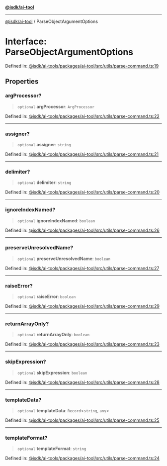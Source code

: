 [**@isdk/ai-tool**](../README.md)

***

[@isdk/ai-tool](../globals.md) / ParseObjectArgumentOptions

# Interface: ParseObjectArgumentOptions

Defined in: [@isdk/ai-tools/packages/ai-tool/src/utils/parse-command.ts:19](https://github.com/isdk/ai-tool.js/blob/fb1809b53cc75a30928176c26910792b6b8a96e1/src/utils/parse-command.ts#L19)

## Properties

### argProcessor?

> `optional` **argProcessor**: `ArgProcessor`

Defined in: [@isdk/ai-tools/packages/ai-tool/src/utils/parse-command.ts:22](https://github.com/isdk/ai-tool.js/blob/fb1809b53cc75a30928176c26910792b6b8a96e1/src/utils/parse-command.ts#L22)

***

### assigner?

> `optional` **assigner**: `string`

Defined in: [@isdk/ai-tools/packages/ai-tool/src/utils/parse-command.ts:21](https://github.com/isdk/ai-tool.js/blob/fb1809b53cc75a30928176c26910792b6b8a96e1/src/utils/parse-command.ts#L21)

***

### delimiter?

> `optional` **delimiter**: `string`

Defined in: [@isdk/ai-tools/packages/ai-tool/src/utils/parse-command.ts:20](https://github.com/isdk/ai-tool.js/blob/fb1809b53cc75a30928176c26910792b6b8a96e1/src/utils/parse-command.ts#L20)

***

### ignoreIndexNamed?

> `optional` **ignoreIndexNamed**: `boolean`

Defined in: [@isdk/ai-tools/packages/ai-tool/src/utils/parse-command.ts:26](https://github.com/isdk/ai-tool.js/blob/fb1809b53cc75a30928176c26910792b6b8a96e1/src/utils/parse-command.ts#L26)

***

### preserveUnresolvedName?

> `optional` **preserveUnresolvedName**: `boolean`

Defined in: [@isdk/ai-tools/packages/ai-tool/src/utils/parse-command.ts:27](https://github.com/isdk/ai-tool.js/blob/fb1809b53cc75a30928176c26910792b6b8a96e1/src/utils/parse-command.ts#L27)

***

### raiseError?

> `optional` **raiseError**: `boolean`

Defined in: [@isdk/ai-tools/packages/ai-tool/src/utils/parse-command.ts:29](https://github.com/isdk/ai-tool.js/blob/fb1809b53cc75a30928176c26910792b6b8a96e1/src/utils/parse-command.ts#L29)

***

### returnArrayOnly?

> `optional` **returnArrayOnly**: `boolean`

Defined in: [@isdk/ai-tools/packages/ai-tool/src/utils/parse-command.ts:23](https://github.com/isdk/ai-tool.js/blob/fb1809b53cc75a30928176c26910792b6b8a96e1/src/utils/parse-command.ts#L23)

***

### skipExpression?

> `optional` **skipExpression**: `boolean`

Defined in: [@isdk/ai-tools/packages/ai-tool/src/utils/parse-command.ts:28](https://github.com/isdk/ai-tool.js/blob/fb1809b53cc75a30928176c26910792b6b8a96e1/src/utils/parse-command.ts#L28)

***

### templateData?

> `optional` **templateData**: `Record`\<`string`, `any`\>

Defined in: [@isdk/ai-tools/packages/ai-tool/src/utils/parse-command.ts:25](https://github.com/isdk/ai-tool.js/blob/fb1809b53cc75a30928176c26910792b6b8a96e1/src/utils/parse-command.ts#L25)

***

### templateFormat?

> `optional` **templateFormat**: `string`

Defined in: [@isdk/ai-tools/packages/ai-tool/src/utils/parse-command.ts:24](https://github.com/isdk/ai-tool.js/blob/fb1809b53cc75a30928176c26910792b6b8a96e1/src/utils/parse-command.ts#L24)
